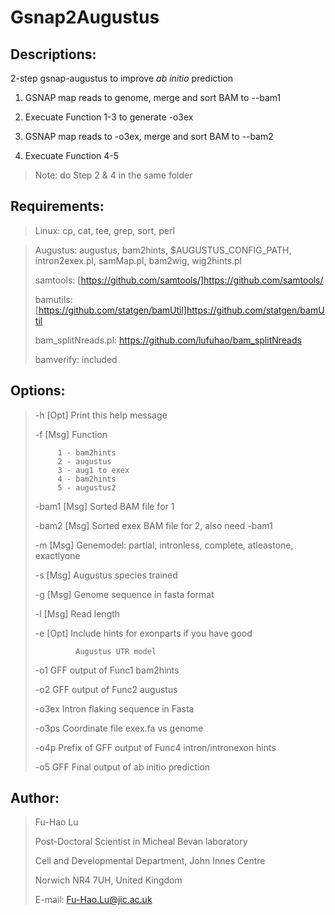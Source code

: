 # Gsnap2Augustus

## Descriptions:

  2-step gsnap-augustus to improve *ab initio* prediction

1. GSNAP map reads to genome, merge and sort BAM to --bam1

2. Execuate Function 1-3 to generate -o3ex

3. GSNAP map reads to -o3ex, merge and sort BAM to --bam2

4. Execuate Function 4-5

>    Note: do Step 2 & 4 in the same folder

## Requirements:

>  Linux: cp, cat, tee, grep, sort, perl

>  Augustus: augustus, bam2hints, \$AUGUSTUS_CONFIG_PATH, 
>            intron2exex.pl, samMap.pl, bam2wig, wig2hints.pl
>
>  samtools: [https://github.com/samtools/]<https://github.com/samtools/>
>
>  bamutils: [https://github.com/statgen/bamUtil]<https://github.com/statgen/bamUtil>
>
>  bam_splitNreads.pl: https://github.com/lufuhao/bam_splitNreads
>
>  bamverify: included

## Options:

>  -h    [Opt] Print this help message
>
>  -f    [Msg] Function
>
>          1 - bam2hints
>          2 - augustus
>          3 - aug1 to exex
>          4 - bam2hints
>          5 - augustus2
>
>  -bam1	[Msg] Sorted BAM file for 1
>
>  -bam2 [Msg] Sorted exex BAM file for 2, also need -bam1
>
>  -m    [Msg] Genemodel: partial, intronless, complete, atleastone, exactlyone
>
>  -s    [Msg] Augustus species trained
>
>  -g    [Msg] Genome sequence in fasta format
>
>  -l    [Msg] Read length
>
>  -e    [Opt] Include hints for exonparts if you have good 
>
>              Augustus UTR model
>
>  -o1   GFF output of Func1 bam2hints
>
>  -o2	GFF output of Func2 augustus
>
>  -o3ex Intron flaking sequence in Fasta
>
>  -o3ps	Coordinate file exex.fa vs genome
>
>  -o4p	Prefix of GFF output of Func4 intron/intronexon hints
>
>  -o5	GFF Final output of ab initio prediction


## Author:

>  Fu-Hao Lu
>
>  Post-Doctoral Scientist in Micheal Bevan laboratory
>
>  Cell and Developmental Department, John Innes Centre
>
>  Norwich NR4 7UH, United Kingdom
>
>  E-mail: Fu-Hao.Lu@jic.ac.uk
